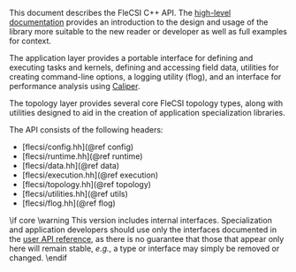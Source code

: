 This document describes the FleCSI C++ API.
The [high-level documentation](../../index.html) provides an introduction to the design and usage of the library more suitable to the new reader or developer as well as full examples for context.

The application layer provides a portable interface for defining
and executing tasks and kernels, defining and accessing field data,
utilities for creating command-line options, a logging utility (flog),
and an interface for performance analysis using [Caliper](http://software.llnl.gov/Caliper).

The topology layer provides several core FleCSI topology
types, along with utilities designed to aid in the creation of
application specialization libraries.

The API consists of the following headers:

* [flecsi/config.hh](@ref config)
* [flecsi/runtime.hh](@ref runtime)
* [flecsi/data.hh](@ref data)
* [flecsi/execution.hh](@ref execution)
* [flecsi/topology.hh](@ref topology)
* [flecsi/utilities.hh](@ref utils)
* [flecsi/flog.hh](@ref flog)

\if core
\warning This version includes internal interfaces.
Specialization and application developers should use only the interfaces documented in the [user API reference](../user/index.html), as there is no guarantee that those that appear only here will remain stable, _e.g._, a type or interface may simply
be removed or changed.
\endif

<!-- vim: set tabstop=2 shiftwidth=2 expandtab fo=cqt tw=72 : -->
